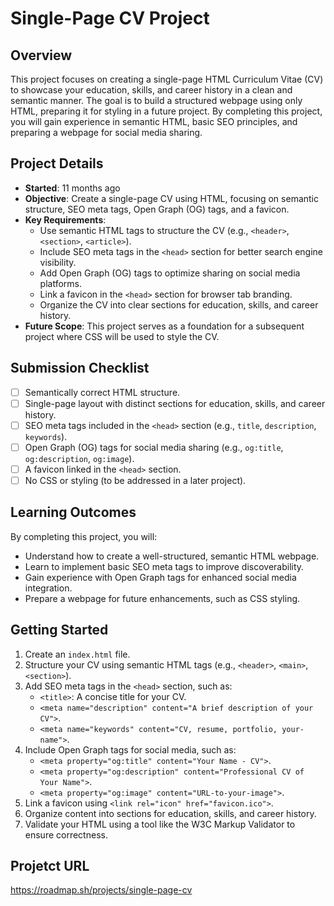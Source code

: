 # Single-Page CV Project

## Overview
This project focuses on creating a single-page HTML Curriculum Vitae (CV) to showcase your education, skills, and career history in a clean and semantic manner. The goal is to build a structured webpage using only HTML, preparing it for styling in a future project. By completing this project, you will gain experience in semantic HTML, basic SEO principles, and preparing a webpage for social media sharing.

## Project Details
- **Started**: 11 months ago
- **Objective**: Create a single-page CV using HTML, focusing on semantic structure, SEO meta tags, Open Graph (OG) tags, and a favicon.
- **Key Requirements**:
  - Use semantic HTML tags to structure the CV (e.g., `<header>`, `<section>`, `<article>`).
  - Include SEO meta tags in the `<head>` section for better search engine visibility.
  - Add Open Graph (OG) tags to optimize sharing on social media platforms.
  - Link a favicon in the `<head>` section for browser tab branding.
  - Organize the CV into clear sections for education, skills, and career history.
- **Future Scope**: This project serves as a foundation for a subsequent project where CSS will be used to style the CV.

## Submission Checklist
- [ ] Semantically correct HTML structure.
- [ ] Single-page layout with distinct sections for education, skills, and career history.
- [ ] SEO meta tags included in the `<head>` section (e.g., `title`, `description`, `keywords`).
- [ ] Open Graph (OG) tags for social media sharing (e.g., `og:title`, `og:description`, `og:image`).
- [ ] A favicon linked in the `<head>` section.
- [ ] No CSS or styling (to be addressed in a later project).

## Learning Outcomes
By completing this project, you will:
- Understand how to create a well-structured, semantic HTML webpage.
- Learn to implement basic SEO meta tags to improve discoverability.
- Gain experience with Open Graph tags for enhanced social media integration.
- Prepare a webpage for future enhancements, such as CSS styling.

## Getting Started
1. Create an `index.html` file.
2. Structure your CV using semantic HTML tags (e.g., `<header>`, `<main>`, `<section>`).
3. Add SEO meta tags in the `<head>` section, such as:
   - `<title>`: A concise title for your CV.
   - `<meta name="description" content="A brief description of your CV">`.
   - `<meta name="keywords" content="CV, resume, portfolio, your-name">`.
4. Include Open Graph tags for social media, such as:
   - `<meta property="og:title" content="Your Name - CV">`.
   - `<meta property="og:description" content="Professional CV of Your Name">`.
   - `<meta property="og:image" content="URL-to-your-image">`.
5. Link a favicon using `<link rel="icon" href="favicon.ico">`.
6. Organize content into sections for education, skills, and career history.
7. Validate your HTML using a tool like the W3C Markup Validator to ensure correctness.

## Projetct URL
https://roadmap.sh/projects/single-page-cv
